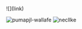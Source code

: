 ## 

<!--
**MisterFlow2/MisterFlow2** is a ✨ _special_ ✨ repository because its `README.md` (this file) appears on your GitHub profile.

Here are some ideas to get you started:

- 🔭 I’m currently working on ...
- 🌱 I’m currently learning ...
- 👯 I’m looking to collaborate on ...
- 🤔 I’m looking for help with ...
- 💬 Ask me about ...
- 📫 How to reach me: ...
- 😄 Pronouns: ...
- ⚡ Fun fact: ...
-->![](link)
![pumapjl-wallafe](https://github.com/MisterFlow2/MisterFlow2/assets/171882548/387ad0eb-9067-414b-9b12-ad551492485a)
![necllke](https://github.com/MisterFlow2/MisterFlow2/assets/171882548/8a9c9bc1-d7f9-456c-b64f-7d707ccc1d41)

